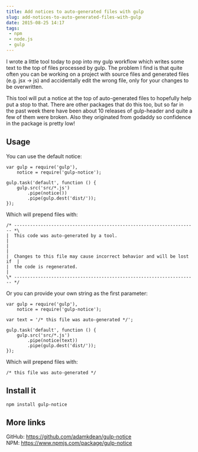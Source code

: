 ```yaml
---
title: Add notices to auto-generated files with gulp
slug: add-notices-to-auto-generated-files-with-gulp
date: 2015-08-25 14:17
tags:
 - npm
 - node.js
 - gulp
---
```


I wrote a little tool today to pop into my gulp workflow which writes some text to the top of files processed by gulp. The problem I find is that quite often you can be working on a project with source files and generated files (e.g. jsx -> js) and accidentally edit the wrong file, only for your changes to be overwritten.

This tool will put a notice at the top of auto-generated files to hopefully help put a stop to that. There are other packages that do this too, but so far in the past week there have been about 10 releases of gulp-header and quite a few of them were broken. Also they originated from godaddy so confidence in the package is pretty low!

## Usage

You can use the default notice:

    var gulp = require('gulp'),
        notice = require('gulp-notice');

    gulp.task('default', function () {
        gulp.src('src/*.js')
            .pipe(notice())
            .pipe(gulp.dest('dist/'));
    });

Which will prepend files with:

    /* --------------------------------------------------------------------- *\
    |  This code was auto-generated by a tool.                                |
    |                                                                         |
    |  Changes to this file may cause incorrect behavior and will be lost if  |
    |  the code is regenerated.                                               |
    \* --------------------------------------------------------------------- */

Or you can provide your own string as the first parameter:

    var gulp = require('gulp'),
        notice = require('gulp-notice');

    var text = '/* this file was auto-generated */';

    gulp.task('default', function () {
        gulp.src('src/*.js')
            .pipe(notice(text))
            .pipe(gulp.dest('dist/'));
    });

 Which will prepend files with:

    /* this file was auto-generated */

## Install it

    npm install gulp-notice
    
## More links

GitHub: https://github.com/adamkdean/gulp-notice  
NPM: https://www.npmjs.com/package/gulp-notice
